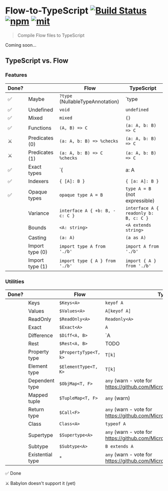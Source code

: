 # Flow-to-TypeScript [![Build Status][build]](https://circleci.com/gh/bcherny/flow-to-typescript) [![npm]](https://www.npmjs.com/package/flow-to-typescript) [![mit]](https://opensource.org/licenses/MIT)

[build]: https://img.shields.io/circleci/project/bcherny/flow-to-typescript.svg?branch=master&style=flat-square
[npm]: https://img.shields.io/npm/v/flow-to-typescript.svg?style=flat-square
[mit]: https://img.shields.io/npm/l/flow-to-typescript.svg?style=flat-square

> Compile Flow files to TypeScript

Coming soon...

## TypeScript vs. Flow

### Features

| Done? |             | Flow                                    | TypeScript |
|-------|-------------|-----------------------------------------|------------|
|   ✅  | Maybe       | `?type` (NullableTypeAnnotation)        | `type | null | undefined` |
|   ✅  | Undefined   | `void`                                  | `undefined` |
|   ✅  | Mixed       | `mixed`                                 | `{}` |
|   ✅  | Functions   | `(A, B) => C`                           | `(a: A, b: B) => C` |
|   ⚔  | Predicates (0) | `(a: A, b: B) => %checks`            | `(a: A, b: B) => C` |
|   ⚔  | Predicates (1) | `(a: A, b: B) => C %checks`          | `(a: A, b: B) => C` |
|   ✅  | Exact types | `{| a: A |}`                            | `{ a: A }` (not expressible) |
|   ✅  | Indexers    | `{ [A]: B }`                            | `{ [a: A]: B }` |
|   ✅  | Opaque types | `opaque type A = B`                    | `type A = B` (not expressible) |
|       | Variance    | `interface A { +b: B, -c: C }`          | `interface A { readonly b: B, c: C }` |
|       | Bounds      | `<A: string>`                           | `<A extends string>` |
|       | Casting     | `(a: A)`                                | `(a as A)` |
|       | Import type (0) | `import type A from './b'`          | `import A from './b'` |
|       | Import type (1) | `import type { A } from './b'`          | `import { A } from './b'` |

### Utilities

| Done? |             | Flow                                    | TypeScript |
|-------|-------------|-----------------------------------------|------------|
|       | Keys        | `$Keys<A>`                              | `keyof A` |
|       | Values      | `$Values<A>`                            | `A[keyof A]` |
|       | ReadOnly    | `$ReadOnly<A>`                          | `Readonly<A>` |
|       | Exact       | `$Exact<A>`                             | `A` |
|       | Difference  | `$Diff<A, B>`                           | `A | B` |
|       | Rest        | `$Rest<A, B>`                           | TODO |
|       | Property type | `$PropertyType<T, k>`                 | `T[k]` |
|       | Element type | `$ElementType<T, K>`                   | `T[k]` |
|       | Dependent type | `$ObjMap<T, F>`                      | `any` (warn - vote for https://github.com/Microsoft/TypeScript/issues/20352) |
|       | Mapped tuple | `$TupleMap<T, F>`                      | `any` (warn) |
|       | Return type | `$Call<F>`                              | `any` (warn - vote for https://github.com/Microsoft/TypeScript/issues/6606)
|       | Class       | `Class<A>`                              | `typeof A` |
|       | Supertype   | `$Supertype<A>`                         | `any` (warn - vote for https://github.com/Microsoft/TypeScript/issues/14520) |
|       | Subtype     | `$Subtype<A>`                           | `B extends A` |
|       | Existential type | `*`                                | `any` (warn - vote for https://github.com/Microsoft/TypeScript/issues/14466) |


✅ Done

⚔ Babylon doesn't support it (yet)
